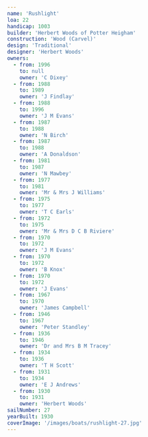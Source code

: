 ```yaml
---
name: 'Rushlight'
loa: 22
handicap: 1003
builder: 'Herbert Woods of Potter Heigham'
construction: 'Wood (Carvel)'
design: 'Traditional'
designer: 'Herbert Woods'
owners:
  - from: 1996
    to: null
    owner: 'C Dixey'
  - from: 1988
    to: 1989
    owner: 'J Findlay'
  - from: 1988
    to: 1996
    owner: 'J M Evans'
  - from: 1987
    to: 1988
    owner: 'N Birch'
  - from: 1987
    to: 1988
    owner: 'A Donaldson'
  - from: 1981
    to: 1987
    owner: 'N Mawbey'
  - from: 1977
    to: 1981
    owner: 'Mr & Mrs J Williams'
  - from: 1975
    to: 1977
    owner: 'T C Earls'
  - from: 1972
    to: 1975
    owner: 'Mr & Mrs D C B Riviere'
  - from: 1970
    to: 1972
    owner: 'J M Evans'
  - from: 1970
    to: 1972
    owner: 'B Knox'
  - from: 1970
    to: 1972
    owner: 'J Evans'
  - from: 1967
    to: 1970
    owner: 'James Campbell'
  - from: 1946
    to: 1967
    owner: 'Peter Standley'
  - from: 1936
    to: 1946
    owner: 'Dr and Mrs B M Tracey'
  - from: 1934
    to: 1936
    owner: 'T H Scott'
  - from: 1931
    to: 1934
    owner: 'E J Andrews'
  - from: 1930
    to: 1931
    owner: 'Herbert Woods'
sailNumber: 27
yearBuilt: 1930
coverImage: '/images/boats/rushlight-27.jpg'
---
```

